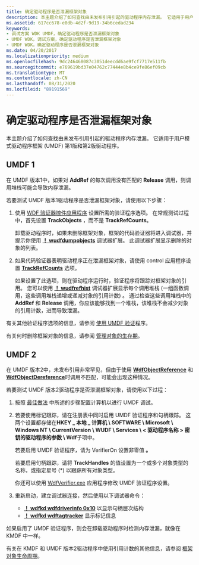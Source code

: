 ```yaml
---
title: 确定驱动程序是否泄漏框架对象
description: 本主题介绍了如何查找由未发布引用引起的驱动程序内存泄漏。 它适用于用户模式驱动程序框架 (UMDF) 第1版和第2版驱动程序。
ms.assetid: 617cc678-e0db-4d2f-9d19-34b6cedad234
keywords:
- 调试方案 WDK UMDF，确定驱动程序是否泄漏框架对象
- UMDF WDK，调试方案，确定驱动程序是否泄漏框架对象
- UMDF WDK，确定驱动程序是否泄漏框架对象
ms.date: 04/20/2017
ms.localizationpriority: medium
ms.openlocfilehash: 9dc246468087c3051deecdd6ae9fcf7717e511fb
ms.sourcegitcommit: e769619bd37e04762c77444e8b4ce9fe86ef09cb
ms.translationtype: MT
ms.contentlocale: zh-CN
ms.lasthandoff: 08/31/2020
ms.locfileid: "89191569"
---
```

# <a name="determining-if-a-driver-leaks-framework-objects"></a>确定驱动程序是否泄漏框架对象


本主题介绍了如何查找由未发布引用引起的驱动程序内存泄漏。 它适用于用户模式驱动程序框架 (UMDF) 第1版和第2版驱动程序。

## <a name="umdf-1"></a>UMDF 1


在 UMDF 版本1中，如果对 **AddRef** 的每次调用没有匹配的 **Release** 调用，则调用堆栈可能会导致内存泄漏。

若要测试 UMDF 版本1驱动程序是否泄漏框架对象，请使用以下步骤：

1.  使用 [WDF 验证器控件应用程序](../devtest/wdf-verifier-control-application.md) 设置所需的验证程序选项。 在常规测试过程中，首先设置 **TrackObjects** ，而不是 **TrackRefCounts**。

    卸载驱动程序时，如果未删除框架对象，框架的代码验证器将进入调试器，并提示你使用 [**！ wudfdumpobjects**](using-umdf-debugger-extensions.md) 调试器扩展。 此调试器扩展显示删除的对象的列表。

2.  如果代码验证器表明驱动程序正在泄漏框架对象，请使用 control 应用程序设置 [**TrackRefCounts**](using-umdf-verifier.md) 选项。

    如果设置了此选项，则在驱动程序运行时，验证程序将跟踪对框架对象的引用。 您可以使用 [**！ wudfrefhist**](using-umdf-debugger-extensions.md) 调试器扩展显示每个调用堆栈 (一组函数调用，这些调用堆栈递增或递减对象的引用计数) 。 通过检查这些调用堆栈中的 **AddRef** 和 **Release** 调用，你应该能够找到一个堆栈，该堆栈不会减少对象的引用计数，进而导致泄漏。

有关其他验证程序选项的信息，请参阅 [使用 UMDF 验证](using-umdf-verifier.md)程序。

有关何时删除框架对象的信息，请参阅 [管理对象的生存期](managing-the-lifetime-of-objects.md)。

## <a name="umdf-2"></a>UMDF 2


在 UMDF 版本2中，未发布引用非常罕见，但由于使用 [**WdfObjectReference**](./wdfobjectreference.md) 和 [**WdfObjectDereference**](./wdfobjectdereference.md)时调用不匹配，可能会出现这种情况。

若要测试 UMDF 版本2驱动程序是否泄漏框架对象，请使用以下过程：

1.  按照 [最佳做法](enabling-a-debugger.md#bp) 中所述的步骤配置计算机以进行 UMDF 调试。
2.  若要使用标记跟踪，请在注册表中同时启用 UMDF 验证程序和句柄跟踪。 这两个设置都存储在**HKEY \_ 本地 \_ 计算机 \\ SOFTWARE \\ Microsoft \\ Windows NT \\ CurrentVersion \\ WUDF \\ Services \\ &lt; 驱动程序名称 &gt; **密钥的驱动程序的**参数 \\ Wdf**子项中。

    若要启用 UMDF 验证程序，请为 VerifierOn 设置非零值 **。**

    若要启用句柄跟踪，请将 **TrackHandles** 的值设置为一个或多个对象类型的名称，或指定星号 (\*) 以跟踪所有对象类型。

    你还可以使用 [WdfVerifier.exe](../devtest/wdf-verifier-control-application.md) 应用程序修改 UMDF 验证程序设置。

3.  重新启动，建立调试器连接，然后使用以下调试器命令：

    -   [**！ wdfkd wdfdriverinfo 0x10**](../debugger/-wdfkd-wdfdriverinfo.md) 以显示句柄层次结构
    -   [**！ wdfkd wdftagtracker**](../debugger/-wdfkd-wdftagtracker.md) 显示标记信息

如果启用了 UMDF 验证程序，则会在卸载驱动程序时检测内存泄漏，就像在 KMDF 中一样。

有关在 KMDF 和 UMDF 版本2驱动程序中使用引用计数的其他信息，请参阅 [框架对象生命周期](framework-object-life-cycle.md)。

 

